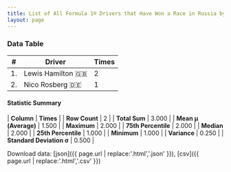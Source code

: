```yaml
---
title: List of All Formula 1® Drivers that Have Won a Race in Russia by Number of Times
layout: page
---
```


<canvas id="chart" width="400" height="180"></canvas>
<script>
var data = {
    "datasets": [
        {
            "backgroundColor": [
                "#9C8E8D",
                "#9C8E8D"
            ],
            "borderColor": [
                "#1D181E",
                "#1D181E"
            ],
            "borderWidth": 1,
            "data": [
                2.0,
                1.0
            ],
            "label": "Times"
        }
    ],
    "labels": [
        "Lewis Hamilton",
        "Nico Rosberg"
    ]
};
var options = {
  legend: {
    display: false
  },
  scales: {
    xAxes: [{
      ticks: {
        beginAtZero: true,
        maxRotation: 180,
        display: window.innerWidth > 800
      }
    }],
    yAxes: [{
      ticks: {
        beginAtZero: true
      }
    }]
  },
  onResize: function(chart, size) {
    chart.options.scales.xAxes[0].ticks.display = size.width > 800;
  }
};
var chart = new Chart("chart", {
    data: data,
    type: 'bar',
    options: options
});
</script>



### Data Table

| # | Driver | Times |
|--|--|--|
| 1. | Lewis Hamilton 🇬🇧 | 2 |
| 2. | Nico Rosberg 🇩🇪 | 1 |

#### Statistic Summary

| **Column** | **Times** |
| **Row Count** | 2 |
| **Total Sum** | 3.000 |
| **Mean μ (Average)** | 1.500 |
| **Maximum** | 2.000 |
| **75th Percentile** | 2.000 |
| **Median** | 2.000 |
| **25th Percentile** | 1.000 |
| **Minimum** | 1.000 |
| **Variance** | 0.250 |
| **Standard Deviation σ** | 0.500 |

Download data: [json]({{ page.url | replace:'.html','.json' }}), [csv]({{ page.url | replace:'.html','.csv' }})

